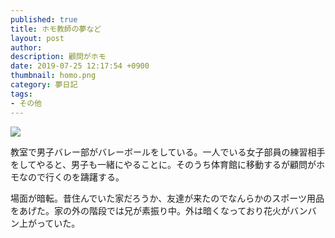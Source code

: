 ```yaml
---
published: true
title: ホモ教師の夢など
layout: post
author: 
description: 顧問がホモ
date: 2019-07-25 12:17:54 +0900
thumbnail: homo.png
category: 夢日記
tags:
- その他
---
```


![]({{site.baseurl}}/assets/img/homo.png)

教室で男子バレー部がバレーボールをしている。一人でいる女子部員の練習相手をしてやると、男子も一緒にやることに。そのうち体育館に移動するが顧問がホモなので行くのを躊躇する。

場面が暗転。昔住んでいた家だろうか、友達が来たのでなんらかのスポーツ用品をあげた。家の外の階段では兄が素振り中。外は暗くなっており花火がバンバン上がっていた。
